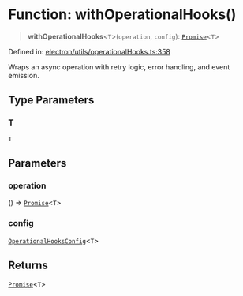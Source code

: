 # Function: withOperationalHooks()

> **withOperationalHooks**\<`T`\>(`operation`, `config`): [`Promise`](https://developer.mozilla.org/docs/Web/JavaScript/Reference/Global_Objects/Promise)\<`T`\>

Defined in: [electron/utils/operationalHooks.ts:358](https://github.com/Nick2bad4u/Uptime-Watcher/blob/main/electron/utils/operationalHooks.ts#L358)

Wraps an async operation with retry logic, error handling, and event
emission.

## Type Parameters

### T

`T`

## Parameters

### operation

() => [`Promise`](https://developer.mozilla.org/docs/Web/JavaScript/Reference/Global_Objects/Promise)\<`T`\>

### config

[`OperationalHooksConfig`](../interfaces/OperationalHooksConfig.md)\<`T`\>

## Returns

[`Promise`](https://developer.mozilla.org/docs/Web/JavaScript/Reference/Global_Objects/Promise)\<`T`\>

